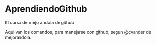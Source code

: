 AprendiendoGithub
=================

El curso de mejorandola de github

Aqui van los comandos, para manejarse con github, segun @cvander de mejorandola.
